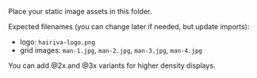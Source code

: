 Place your static image assets in this folder.

Expected filenames (you can change later if needed, but update imports):
- logo: `hairiva-logo.png`
- grid images: `man-1.jpg`, `man-2.jpg`, `man-3.jpg`, `man-4.jpg`

You can add @2x and @3x variants for higher density displays.


